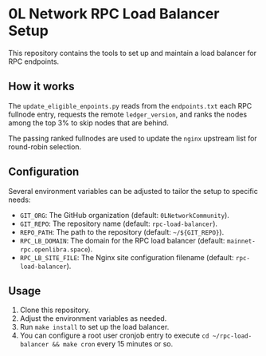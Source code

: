# 0L Network RPC Load Balancer Setup

This repository contains the tools to set up and maintain a load balancer for RPC endpoints.

## How it works

The `update_eligible_enpoints.py` reads from the `endpoints.txt` each RPC fullnode entry, requests the remote `ledger_version`, and ranks the nodes among the top 3% to skip nodes that are behind.

The passing ranked fullnodes are used to update the `nginx` upstream list for round-robin selection.

## Configuration

Several environment variables can be adjusted to tailor the setup to specific needs:

- `GIT_ORG`: The GitHub organization (default: `0LNetworkCommunity`).
- `GIT_REPO`: The repository name (default: `rpc-load-balancer`).
- `REPO_PATH`: The path to the repository (default: `~/${GIT_REPO}`).
- `RPC_LB_DOMAIN`: The domain for the RPC load balancer (default: `mainnet-rpc.openlibra.space`).
- `RPC_LB_SITE_FILE`: The Nginx site configuration filename (default: `rpc-load-balancer`).

## Usage

1. Clone this repository.
2. Adjust the environment variables as needed.
3. Run `make install` to set up the load balancer.
4. You can configure a root user cronjob entry to execute `cd ~/rpc-load-balancer && make cron` every 15 minutes or so.
